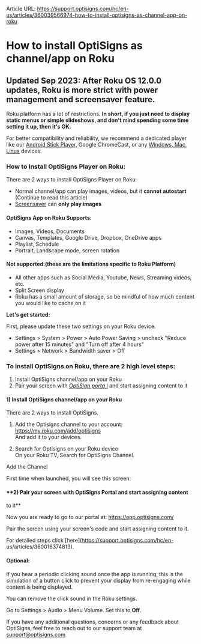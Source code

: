 Article URL: https://support.optisigns.com/hc/en-us/articles/360039566974-how-to-install-optisigns-as-channel-app-on-roku

# How to install OptiSigns as channel/app on Roku

Updated Sep 2023: After Roku OS 12.0.0 updates, Roku is more strict with power
management and screensaver feature.  
---  
  
Roku platform has a lot of restrictions. **In short, if you just need to
display static menus or simple slideshows, and don't mind spending some time
setting it up, then it's OK.**

For better compatibility and reliability, we recommend a dedicated player like
our [Android Stick Player,](https://links.optisigns.com/szzk) Google
ChromeCast, or any [Windows, Mac, Linux](https://www.optisigns.com/download)
devices.

### **How to Install OptiSigns Player on Roku:**

There are 2 ways to install OptiSigns Player on Roku:

  * Normal channel/app can play images, videos, but it **cannot autostart** (Continue to read this article)
  * [Screensaver](https://support.optisigns.com/hc/en-us/articles/1500002383502) can **only play images**

#### **OptiSigns App on Roku Supports:**

  * Images, Videos, Documents
  * Canvas, Templates, Google Drive, Dropbox, OneDrive apps
  * Playlist, Schedule
  * Portrait, Landscape mode, screen rotation

####  **Not supported:**(these are the limitations specific to Roku Platform)

  * All other apps such as Social Media, Youtube, News, Streaming videos, etc.
  * Split Screen display
  * Roku has a small amount of storage, so be mindful of how much content you would like to cache on it

**Let's get started:**

First, please update these two settings on your Roku device.

  * Settings > System > Power > Auto Power Saving > uncheck "Reduce power after 15 minutes" and "Turn off after 4 hours"
  * Settings > Network > Bandwidth saver > Off  
  

### **To install OptiSigns on Roku, there are 2 high level steps:**

  1. Install OptiSigns channel/app on your Roku
  2. Pair your screen with [ _OptiSign porta_ l](https://app.optisigns.com/) and start assigning content to it

#### **1) Install OptiSigns channel/app on your Roku**

There are 2 ways to install OptiSigns.

  1. Add the Optisigns channel to your account: <https://my.roku.com/add/optisigns>  
And add it to your devices.  
  

  2. Search for Optisigns on your Roku device  
On your Roku TV, Search for OptiSigns Channel.

Add the Channel

First time when launched, you will see this screen:  

#### **2) Pair your screen with OptiSigns Portal and start assigning content
to it**

Now you are ready to go to our portal at: <https://app.optisigns.com/>

Pair the screen using your screen's code and start assigning content to it.

For detailed steps click [here](https://support.optisigns.com/hc/en-
us/articles/360016374813).

#### Optional:

If you hear a periodic clicking sound once the app is running, this is the
simulation of a button click to prevent your display from re-engaging while
content is being displayed.

You can remove the click sound in the Roku settings.

Go to Settings > Audio > Menu Volume. Set this to **Off**.

If you have any additional questions, concerns or any feedback about
OptiSigns, feel free to reach out to our support team at
[support@optisigns.com](mailto:support@optisigns.com)

